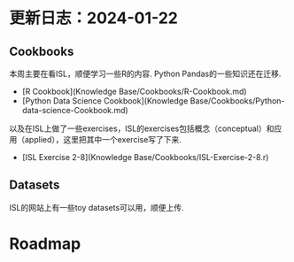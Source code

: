 # 更新日志：2024-01-22

## Cookbooks

本周主要在看ISL，顺便学习一些R的内容. Python Pandas的一些知识还在迁移.

- [R Cookbook](Knowledge Base/Cookbooks/R-Cookbook.md)
- [Python Data Science Cookbook](Knowledge Base/Cookbooks/Python-data-science-Cookbook.md)

以及在ISL上做了一些exercises，ISL的exercises包括概念（conceptual）和应用（applied），这里把其中一个exercise写了下来.

- [ISL Exercise 2-8](Knowledge Base/Cookbooks/ISL-Exercise-2-8.r)

## Datasets

ISL的网站上有一些toy datasets可以用，顺便上传.



# Roadmap

